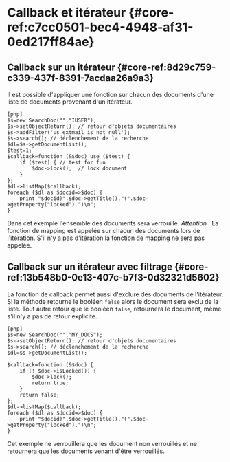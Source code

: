 # Callback et itérateur {#core-ref:c7cc0501-bec4-4948-af31-0ed217ff84ae}

## Callback sur un itérateur {#core-ref:8d29c759-c339-437f-8391-7acdaa26a9a3}

Il est possible d'appliquer une fonction sur chacun des documents d'une liste de
documents provenant d'un itérateur.

    [php]
    $s=new SearchDoc("","IUSER");
    $s->setObjectReturn(); // retour d'objets documentaires
    $s->addFilter('us_extmail is not null'); 
    $s->search(); // déclenchement de la recherche
    $dl=$s->getDocumentList();
    $test=1;
    $callback=function (&$doc) use ($test) {
        if ($test) { // test for fun
            $doc->lock();  // lock document
        }
    };
    $dl->listMap($callback);
    foreach ($dl as $docid=>$doc) {
        print "$docid)".$doc->getTitle()."(".$doc->getProperty("locked").")\n";
    }

Dans cet exemple l'ensemble des documents sera verrouillé.  *Attention* : La
fonction de mapping est appelée sur chacun des documents lors de l'itération.
S'il n'y a pas d'itération la fonction de mapping ne sera pas appelée.

## Callback sur un itérateur avec filtrage {#core-ref:13b548b0-0e13-407c-b7f3-0d32321d5602}

La fonction de callback permet aussi d'exclure des documents de l'itérateur. Si
la méthode retourne le booléen `false` alors le document sera exclu de la liste.
Tout autre retour que le booléen `false`, retournera le document, même s'il n'y
a pas de retour explicite.

    [php]
    $s=new SearchDoc("","MY_DOCS");
    $s->setObjectReturn(); // retour d'objets documentaires
    $s->search(); // déclenchement de la recherche
    $dl=$s->getDocumentList();
    
    $callback=function (&$doc) {
        if (! $doc->isLocked()) {
            $doc->lock();
            return true;
        }
        return false;
    };
    $dl->listMap($callback);
    foreach ($dl as $docid=>$doc) {
        print "$docid)".$doc->getTitle()."(".$doc->getProperty("locked").")\n";
    }

Cet exemple ne verrouillera que les document non verrouillés et ne retournera
que les documents venant d'être verrouillés.


<!-- link -->
[searchdoc]:        #core-ref:a5216d5c-4e0f-4e3c-9553-7cbfda6b3255
[propdoc]:          #core-ref:9aa8edfa-2f2a-11e2-aaec-838a12b40353 "Liste des propriétés du document"
[layoutblock]:      #core-ref:587b563e-7371-469f-9d1e-350607056c73
[formatcollection]: #core-ref:74ce9ce4-8e4e-42ee-a0df-415eb6897a81
[pgop]:             http://www.postgresql.org/docs/9.1/static/functions.html "Opérateurs Postgresql 9.1"
[docattributs]:     #core-ref:4e167170-33ed-11e2-8134-a7f43955d6f3
[attdocid]:         #core-ref:d461d5f5-b635-47a0-944d-473c227587ab
[phpiterator]:      http://php.net/manual/fr/class.iterator.php "Interface Iterator"
[docacl]:           #core-ref:a99dcc5f-f42f-4574-bbfa-d7bb0573c95d "Droits du document"